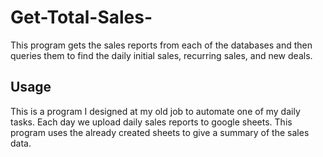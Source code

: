 # Get-Total-Sales-
This program gets the sales reports from each of the databases and then queries them to find the daily initial sales, recurring sales, and new deals.

## Usage
This is a program I designed at my old job to automate one of my daily tasks. Each day we upload daily sales reports to google sheets. This program uses the already created sheets to give a summary of the sales data.  
